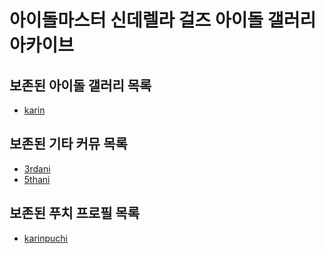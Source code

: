 # 아이돌마스터 신데렐라 걸즈 아이돌 갤러리 아카이브

## 보존된 아이돌 갤러리 목록
* [karin](idols/karin)

## 보존된 기타 커뮤 목록
* [3rdani](etc/commu/3rdani)
* [5thani](etc/commu/5thani)

## 보존된 푸치 프로필 목록
* [karinpuchi](etc/puchi/karinpuchi)
